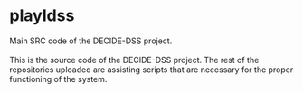 # playIdss
Main SRC code of the DECIDE-DSS project.
<br/><br/>This is the source code of the DECIDE-DSS project. The rest of the repositories uploaded are assisting scripts that are necessary for the proper functioning of the system.

